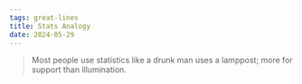 ```yaml
---
tags: great-lines
title: Stats Analogy
date: 2024-05-29
---
```


> Most people use statistics like a drunk man uses a lamppost; more for support than illumination.

